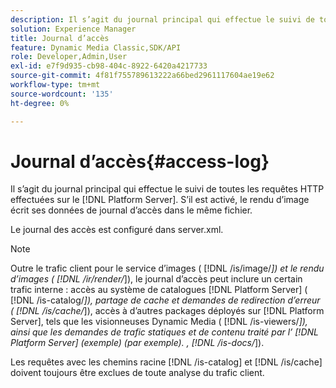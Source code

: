 ```yaml
---
description: Il s’agit du journal principal qui effectue le suivi de toutes les requêtes HTTP envoyées à l’ [!DNL Platform Server]. S’il est activé, le rendu d’image écrit ses données de journal d’accès dans le même fichier.
solution: Experience Manager
title: Journal d’accès
feature: Dynamic Media Classic,SDK/API
role: Developer,Admin,User
exl-id: e7f9d935-cb98-404c-8922-6420a4217733
source-git-commit: 4f81f755789613222a66bed2961117604ae19e62
workflow-type: tm+mt
source-wordcount: '135'
ht-degree: 0%

---
```


# Journal d’accès{#access-log}

Il s’agit du journal principal qui effectue le suivi de toutes les requêtes HTTP effectuées sur le [!DNL Platform Server]. S’il est activé, le rendu d’image écrit ses données de journal d’accès dans le même fichier.

Le journal des accès est configuré dans server.xml.

>[!NOTE]
>
>Outre le trafic client pour le service d’images ( [!DNL /is/image/*]) et le rendu d’images ( [!DNL /ir/render/*]), le journal d’accès peut inclure un certain trafic interne : accès au système de catalogues [!DNL Platform Server] ( [!DNL /is-catalog/*]), partage de cache et demandes de redirection d’erreur ( [!DNL /is/cache/*]), accès à d’autres packages déployés sur [!DNL Platform Server], tels que les visionneuses Dynamic Media ( [!DNL /is-viewers/*]), ainsi que les demandes de trafic statiques et de contenu traité par l’ [!DNL Platform Server] (exemple) (par exemple). , [!DNL /is-docs/*]).

Les requêtes avec les chemins racine [!DNL /is-catalog] et [!DNL /is/cache] doivent toujours être exclues de toute analyse du trafic client.
